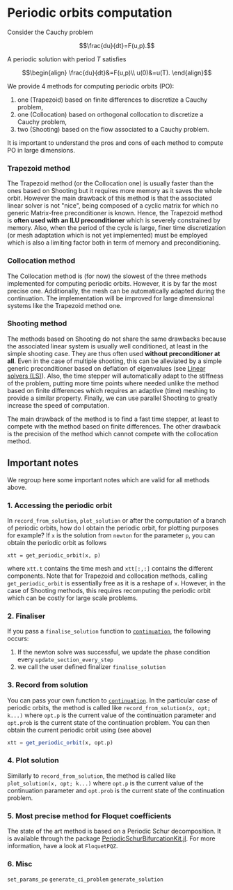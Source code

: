 # Periodic orbits computation

Consider the Cauchy problem

$$\frac{du}{dt}=F(u,p).$$

A periodic solution with period $T$ satisfies

$$\begin{align}
\frac{du}{dt}&=F(u,p)\\
u(0)&=u(T).
\end{align}$$

We provide 4 methods for computing periodic orbits (PO):

1. one (Trapezoid) based on finite differences to discretize a Cauchy problem,
2. one (Collocation) based on orthogonal collocation to discretize a Cauchy problem,
3. two (Shooting) based on the flow associated to a Cauchy problem.

It is important to understand the pros and cons of each method to compute PO in large dimensions.


### Trapezoid method
The Trapezoid method (or the Collocation one) is usually faster than the ones based on Shooting but it requires more memory as it saves the whole orbit. However the main drawback of this method is that the associated linear solver is not "nice", being composed of a cyclic matrix for which no generic Matrix-free preconditioner is known. Hence, the Trapezoid method is **often used with an ILU preconditioner** which is severely constrained by memory. Also, when the period of the cycle is large, finer time discretization (or mesh adaptation which is not yet implemented) must be employed which is also a limiting factor both in term of memory and preconditioning.

### Collocation method

The Collocation method is (for now) the slowest of the three methods implemented for computing periodic orbits. However, it is by far the most precise one. Additionally, the mesh can be automatically adapted during the continuation. The implementation will be improved for large dimensional systems like the Trapezoid method one.

### Shooting method
The methods based on Shooting do not share the same drawbacks because the associated linear system is usually well conditioned, at least in the simple shooting case. They are thus often used **without preconditioner at all**. Even in the case of multiple shooting, this can be alleviated by a simple generic preconditioner based on deflation of eigenvalues (see [Linear solvers (LS)](@ref)). Also, the time stepper will automatically adapt to the stiffness of the problem, putting more time points where needed unlike the method based on finite differences which requires an adaptive (time) meshing to provide a similar property. Finally, we can use parallel Shooting to greatly increase the speed of computation.

The main drawback of the method is to find a fast time stepper, at least to compete with the method based on finite differences. The other drawback is the precision of the method which cannot compete with the collocation method.

## Important notes

We regroup here some important notes which are valid for all methods above. 

### 1. Accessing the periodic orbit

In `record_from_solution`, `plot_solution` or after the computation of a branch of periodic orbits, how do I obtain the periodic orbit, for plotting purposes for example? If `x` is the solution from `newton` for the parameter `p`, you can obtain the periodic orbit as follows

```
xtt = get_periodic_orbit(x, p)
```

where `xtt.t` contains the time mesh and `xtt[:,:]` contains the different components. Note that for Trapezoid and collocation methods, calling `get_periodic_orbit` is essentially free as it is a reshape of `x`. However, in the case of Shooting methods, this requires recomputing the periodic orbit which can be costly for large scale problems.

### 2. Finaliser
If you pass a `finalise_solution` function to [`continuation`](@ref), the following occurs:

1. If the newton solve was successful, we update the phase condition every `update_section_every_step`
2. we call the user defined finalizer `finalise_solution`

### 3. Record from solution

You can pass your own function to [`continuation`](@ref). In the particular case of periodic orbits, the method is called like `record_from_solution(x, opt; k...)` where `opt.p` is the current value of the continuation parameter and `opt.prob` is the current state of the continuation problem. You can then obtain the current periodic orbit using (see above)

```julia
xtt = get_periodic_orbit(x, opt.p)
``` 

### 4. Plot solution

Similarly to `record_from_solution`, the method is called like `plot_solution(x, opt; k...)` where `opt.p` is the current value of the continuation parameter and `opt.prob` is the current state of the continuation problem.

### 5. Most precise method for Floquet coefficients
The state of the art method is based on a Periodic Schur decomposition. It is available through the package [PeriodicSchurBifurcationKit.jl](https://github.com/bifurcationkit/PeriodicSchurBifurcationKit.jl). For more information, have a look at `FloquetPQZ`.

### 6. Misc

`set_params_po`
`generate_ci_problem`
`generate_solution`
